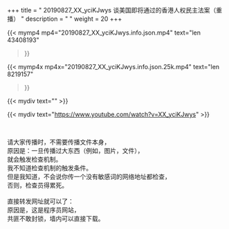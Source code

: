 +++
title = " 20190827_XX_yciKJwys 谈美国即将通过的香港人权民主法案（重播） "
description = "  "
weight = 20
+++

{{< mymp4 mp4="20190827_XX_yciKJwys.info.json.mp4" 
text="len 43408193"
>}}

{{< mymp4x  mp4x="20190827_XX_yciKJwys.info.json.25k.mp4"
text="len 8219157"
>}}


{{< mydiv text="" >}}
<br>

{{< mydiv text="https://www.youtube.com/watch?v=XX_yciKJwys" >}}


<br>

请大家传播时，不需要传播文件本身，<br>
原因是：一旦传播过大东西（例如，图片，文件），<br>
就会触发检查机制。<br>
我不知道检查机制的触发条件。<br>
但是我知道，不会说你传一个没有敏感词的网络地址都检查，<br>
否则，检查员得累死。<br><br>
直接转发网址就可以了：<br>
原因是，这是程序员网站，<br>
共匪不敢封锁，墙内可以直接下载。


